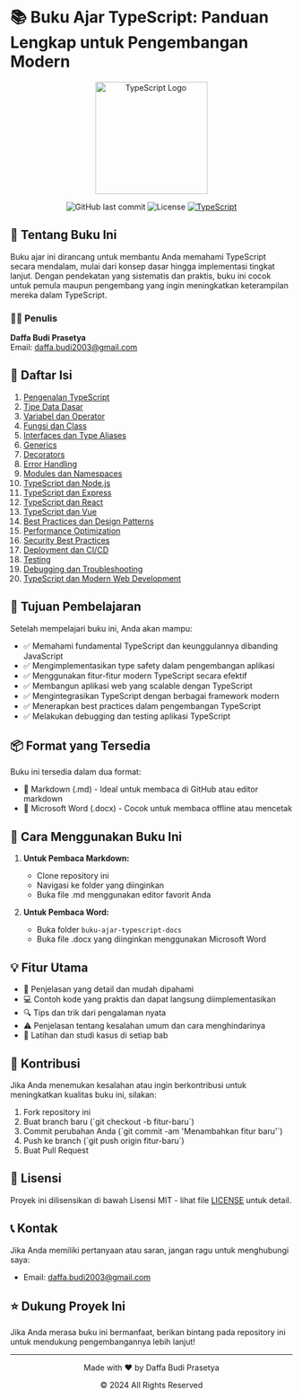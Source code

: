 # 📚 Buku Ajar TypeScript: Panduan Lengkap untuk Pengembangan Modern

<div align="center">
  <img src="https://raw.githubusercontent.com/remojansen/logo.ts/master/ts.png" alt="TypeScript Logo" width="200"/>
  
  ![GitHub last commit](https://img.shields.io/github/last-commit/daffabudiprasetya/buku-ajar-typescript)
  ![License](https://img.shields.io/badge/license-MIT-blue.svg)
  [![TypeScript](https://badges.frapsoft.com/typescript/code/typescript.svg?v=101)](https://github.com/ellerbrock/typescript-badges/)
</div>

## 📖 Tentang Buku Ini

Buku ajar ini dirancang untuk membantu Anda memahami TypeScript secara mendalam, mulai dari konsep dasar hingga implementasi tingkat lanjut. Dengan pendekatan yang sistematis dan praktis, buku ini cocok untuk pemula maupun pengembang yang ingin meningkatkan keterampilan mereka dalam TypeScript.

### 👨‍🏫 Penulis

**Daffa Budi Prasetya**  
Email: daffa.budi2003@gmail.com

## 📑 Daftar Isi

1. [Pengenalan TypeScript](01-pengenalan-typescript.md)
2. [Tipe Data Dasar](02-tipe-data-dasar.md)
3. [Variabel dan Operator](03-variabel-dan-operator.md)
4. [Fungsi dan Class](04-fungsi-dan-class.md)
5. [Interfaces dan Type Aliases](05-interfaces-dan-type-aliases.md)
6. [Generics](06-generics.md)
7. [Decorators](07-decorators.md)
8. [Error Handling](08-error-handling.md)
9. [Modules dan Namespaces](09-modules-dan-namespaces.md)
10. [TypeScript dan Node.js](10-typescript-dan-nodejs.md)
11. [TypeScript dan Express](11-typescript-dan-express.md)
12. [TypeScript dan React](12-typescript-dan-react.md)
13. [TypeScript dan Vue](13-typescript-dan-vue.md)
14. [Best Practices dan Design Patterns](14-best-practices-dan-design-patterns.md)
15. [Performance Optimization](15-performance-optimization.md)
16. [Security Best Practices](16-security-best-practices.md)
17. [Deployment dan CI/CD](17-deployment-dan-ci-cd.md)
18. [Testing](18-testing.md)
19. [Debugging dan Troubleshooting](19-debugging-dan-troubleshooting.md)
20. [TypeScript dan Modern Web Development](20-typescript-dan-modern-web-development.md)

## 🎯 Tujuan Pembelajaran

Setelah mempelajari buku ini, Anda akan mampu:

- ✅ Memahami fundamental TypeScript dan keunggulannya dibanding JavaScript
- ✅ Mengimplementasikan type safety dalam pengembangan aplikasi
- ✅ Menggunakan fitur-fitur modern TypeScript secara efektif
- ✅ Membangun aplikasi web yang scalable dengan TypeScript
- ✅ Mengintegrasikan TypeScript dengan berbagai framework modern
- ✅ Menerapkan best practices dalam pengembangan TypeScript
- ✅ Melakukan debugging dan testing aplikasi TypeScript

## 📦 Format yang Tersedia

Buku ini tersedia dalam dua format:
- 📄 Markdown (.md) - Ideal untuk membaca di GitHub atau editor markdown
- 📗 Microsoft Word (.docx) - Cocok untuk membaca offline atau mencetak

## 🚀 Cara Menggunakan Buku Ini

1. **Untuk Pembaca Markdown:**
   - Clone repository ini
   - Navigasi ke folder yang diinginkan
   - Buka file .md menggunakan editor favorit Anda

2. **Untuk Pembaca Word:**
   - Buka folder `buku-ajar-typescript-docs`
   - Buka file .docx yang diinginkan menggunakan Microsoft Word

## 💡 Fitur Utama

- 📝 Penjelasan yang detail dan mudah dipahami
- 💻 Contoh kode yang praktis dan dapat langsung diimplementasikan
- 🔍 Tips dan trik dari pengalaman nyata
- ⚠️ Penjelasan tentang kesalahan umum dan cara menghindarinya
- 🎯 Latihan dan studi kasus di setiap bab

## 🤝 Kontribusi

Jika Anda menemukan kesalahan atau ingin berkontribusi untuk meningkatkan kualitas buku ini, silakan:

1. Fork repository ini
2. Buat branch baru (\`git checkout -b fitur-baru\`)
3. Commit perubahan Anda (\`git commit -am 'Menambahkan fitur baru'\`)
4. Push ke branch (\`git push origin fitur-baru\`)
5. Buat Pull Request

## 📝 Lisensi

Proyek ini dilisensikan di bawah Lisensi MIT - lihat file [LICENSE](LICENSE) untuk detail.

## 📞 Kontak

Jika Anda memiliki pertanyaan atau saran, jangan ragu untuk menghubungi saya:

- Email: daffa.budi2003@gmail.com

## ⭐ Dukung Proyek Ini

Jika Anda merasa buku ini bermanfaat, berikan bintang pada repository ini untuk mendukung pengembangannya lebih lanjut!

---

<div align="center">
  <p>Made with ❤️ by Daffa Budi Prasetya</p>
  <p>© 2024 All Rights Reserved</p>
</div> 